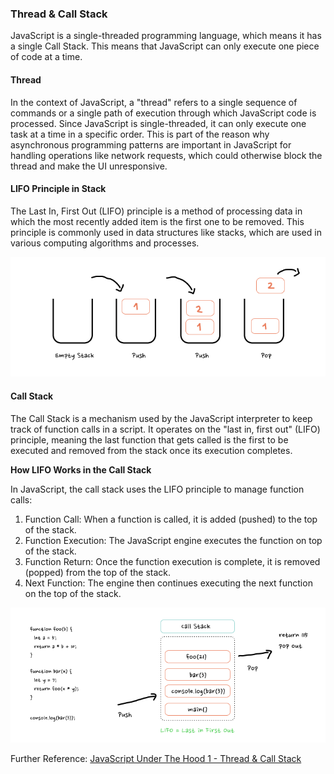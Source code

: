### Thread & Call Stack 
JavaScript is a single-threaded programming language, which means it has a single Call Stack. This means that JavaScript can only execute one piece of code at a time.

#### Thread

In the context of JavaScript, a "thread" refers to a single sequence of commands or a single path of execution through which JavaScript code is processed. Since JavaScript is single-threaded, it can only execute one task at a time in a specific order. This is part of the reason why asynchronous programming patterns are important in JavaScript for handling operations like network requests, which could otherwise block the thread and make the UI unresponsive.

#### LIFO Principle in Stack

The Last In, First Out (LIFO) principle is a method of processing data in which the most recently added item is the first one to be removed. This principle is commonly used in data structures like stacks, which are used in various computing algorithms and processes.

![LIFO Principle](https://raw.githubusercontent.com/akapez/javascript-concepts/refs/heads/main/06-thread-call-stack/lifo.png)

#### Call Stack

The Call Stack is a mechanism used by the JavaScript interpreter to keep track of function calls in a script. It operates on the "last in, first out" (LIFO) principle, meaning the last function that gets called is the first to be executed and removed from the stack once its execution completes.

**How LIFO Works in the Call Stack**

In JavaScript, the call stack uses the LIFO principle to manage function calls:

1. Function Call: When a function is called, it is added (pushed) to the top of the stack.
2. Function Execution: The JavaScript engine executes the function on top of the stack.
3. Function Return: Once the function execution is complete, it is removed (popped) from the top of the stack.
4. Next Function: The engine then continues executing the next function on the top of the stack.

![Call Stack](https://raw.githubusercontent.com/akapez/javascript-concepts/refs/heads/main/06-thread-call-stack/call-stack.png)


Further Reference: [JavaScript Under The Hood 1 - Thread & Call Stack](https://youtu.be/-G9c4CMMUKc?list=PL3ZPTlHmN263q0ZcI9qyqYfUKvaLqbGTt)
